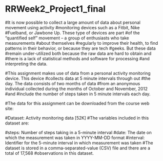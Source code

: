# RRWeek2_Project1_final

#It is now possible to collect a large amount of data about personal movement using activity #monitoring devices such as a Fitbit, Nike #Fuelband, or Jawbone Up. These type of devices are part #of the “quantified self” movement – a group of enthusiasts who take measurements #about themselves #regularly to improve their health, to find patterns in their behavior, or because they are tech #geeks. But these data #remain under-utilized both because the raw data are hard to obtain and #there is a lack of statistical methods and software for processing #and interpreting the data.

#This assignment makes use of data from a personal activity monitoring device. This device #collects data at 5 minute intervals through out #the day. The data consists of two months of data #from an anonymous individual collected during the months of October and November, 2012 #and #include the number of steps taken in 5 minute intervals each day.

#The data for this assignment can be downloaded from the course web site:

#Dataset: Activity monitoring data [52K]
#The variables included in this dataset are:

#steps: Number of steps taking in a 5-minute interval 
#date: The date on which the measurement was taken in YYYY-MM-DD format
#interval: Identifier for the 5-minute interval in which measurement was taken
#The dataset is stored in a comma-separated-value (CSV) file and there are a total of 17,568 #observations in this dataset.
